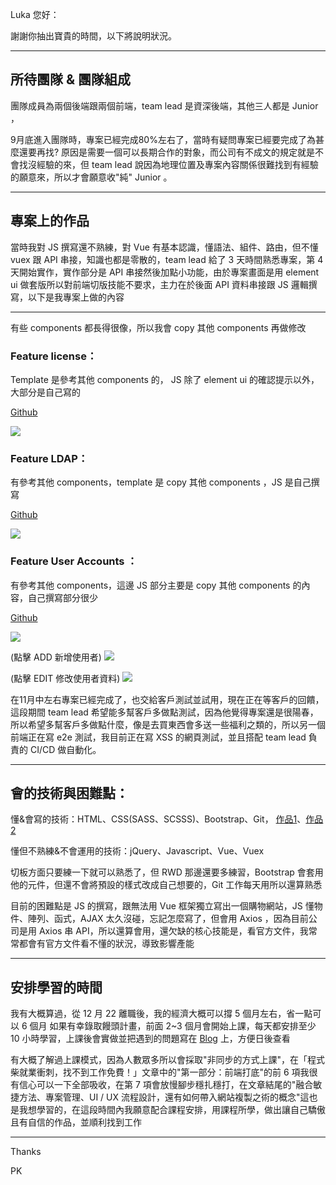 Luka 您好：

謝謝你抽出寶貴的時間，以下將說明狀況。

---

## 所待團隊 & 團隊組成
團隊成員為兩個後端跟兩個前端，team lead 是資深後端，其他三人都是 Junior ，

9月底進入團隊時，專案已經完成80%左右了，當時有疑問專案已經要完成了為甚麼還要再找?
原因是需要一個可以長期合作的對象，而公司有不成文的規定就是不會找沒經驗的來，但 team lead 說因為地理位置及專案內容關係很難找到有經驗的願意來，所以才會願意收"純" Junior 。

---
## 專案上的作品
當時我對 JS 撰寫還不熟練，對 Vue 有基本認識，懂語法、組件、路由，但不懂 vuex 跟 API 串接，知識也都是零散的，team lead 給了 3 天時間熟悉專案，第 4 天開始實作，實作部分是 API 串接然後加點小功能，由於專案畫面是用 element ui 做套版所以對前端切版技能不要求，主力在於後面 API 資料串接跟 JS 邏輯撰寫，以下是我專案上做的內容

---
有些 components 都長得很像，所以我會 copy 其他 components 再做修改
### Feature license：
Template 是參考其他 components 的， JS 除了 element ui 的確認提示以外，大部分是自己寫的

[ Github](https://github.com/PKTseng/LDAP/blob/master/index.vue)

![](https://i.imgur.com/WbOoVG5.png)


### Feature LDAP：
有參考其他 components，template 是 copy 其他 components ，JS 是自己撰寫

[Github](https://github.com/PKTseng/license/blob/main/index.vue)
 
 
![](https://i.imgur.com/Ky1Svqo.png)

### Feature User Accounts ：
有參考其他 components，這邊 JS 部分主要是 copy 其他 components 的內容，自己撰寫部分很少

[Github](https://github.com/PKTseng/Accounts)

![](https://i.imgur.com/8UGWMHB.png)

(點擊 ADD 新增使用者)
![](https://i.imgur.com/nFVQSPl.png)

(點擊 EDIT 修改使用者資料)
![](https://i.imgur.com/elgtJQE.png)


在11月中左右專案已經完成了，也交給客戶測試並試用，現在正在等客戶的回饋，這段期間 
team lead 希望能多幫客戶多做點測試，因為他覺得專案還是很陽春，所以希望多幫客戶多做點什麼，像是去買東西會多送一些福利之類的，所以另一個前端正在寫 e2e 測試，我目前正在寫 XSS 的網頁測試，並且搭配 team lead 負責的 CI/CD 做自動化。


---
## 會的技術與困難點：
懂&會寫的技術：HTML、CSS(SASS、SCSSS)、Bootstrap、Git，
[作品1](https://pktseng.github.io/fourth-HK/)、[作品2](https://pktseng.github.io/Sixth/)

懂但不熟練&不會運用的技術：jQuery、Javascript、Vue、Vuex

切板方面只要練一下就可以熟悉了，但 RWD 那邊還要多練習，Bootstrap 會套用他的元件，但還不會將預設的樣式改成自己想要的，Git 工作每天用所以還算熟悉

目前的困難點是 JS 的撰寫，跟無法用 Vue 框架獨立寫出一個購物網站，JS 懂物件、陣列、函式，AJAX 太久沒碰，忘記怎麼寫了，但會用 Axios ，因為目前公司是用 Axios 串 API，所以還算會用，還欠缺的核心技能是，看官方文件，我常常都會有官方文件看不懂的狀況，導致影響產能

---
## 安排學習的時間
我有大概算過，從 12 月 22 離職後，我的經濟大概可以撐 5 個月左右，省一點可以 6 個月
如果有幸錄取饅頭計畫，前面 2~3 個月會開始上課，每天都安排至少 10 小時學習，上課後會實做並把遇到的問題寫在 [Blog](https://pktseng.github.io/) 上，方便日後查看

有大概了解過上課模式，因為人數眾多所以會採取"非同步的方式上課"，在「程式柴就業衝刺，找不到工作免費！」文章中的"第一部分：前端打底"的前 6 項我很有信心可以一下全部吸收，在第 7 項會放慢腳步穩扎穩打，在文章結尾的"融合敏捷方法、專案管理、UI / UX 流程設計，還有如何帶入網站複製之術的概念"這也是我想學習的，在這段時間內我願意配合課程安排，用課程所學，做出讓自己驕傲且有自信的作品，並順利找到工作

---

Thanks

PK



